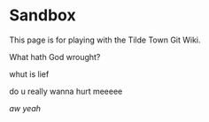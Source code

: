 Sandbox
=======

This page is for playing with the Tilde Town Git Wiki.

What hath God wrought?

whut is lief

do u really wanna hurt meeeee

_aw yeah_